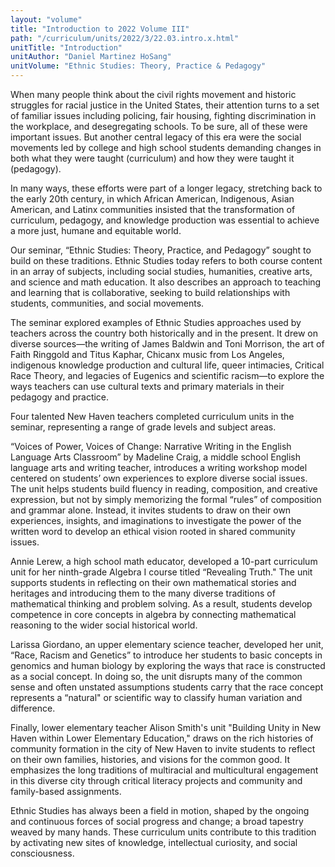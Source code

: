 ```yaml
---
layout: "volume"
title: "Introduction to 2022 Volume III"
path: "/curriculum/units/2022/3/22.03.intro.x.html"
unitTitle: "Introduction"
unitAuthor: "Daniel Martinez HoSang"
unitVolume: "Ethnic Studies: Theory, Practice & Pedagogy"
---
```

<main>
	<p>When many people think about the civil rights movement and historic struggles for racial justice in the United States, their attention turns to a set of familiar issues including policing, fair housing, fighting discrimination in the workplace, and desegregating schools. To be sure, all of these were important issues. But another central legacy of this era were the social movements led by college and high school students demanding changes in both what they were taught (curriculum) and how they were taught it (pedagogy).</p>
<p>In many ways, these efforts were part of a longer legacy, stretching back to the early 20th century, in which African American, Indigenous, Asian American, and Latinx communities insisted that the transformation of curriculum, pedagogy, and knowledge production was essential to achieve a more just, humane and equitable world.</p>
<p>Our seminar, &ldquo;Ethnic Studies: Theory, Practice, and Pedagogy&rdquo; sought to build on these traditions. Ethnic Studies today refers to both course content in an array of subjects, including social studies, humanities, creative arts, and science and math education. It also describes an approach to teaching and learning that is collaborative, seeking to build relationships with students, communities, and social movements.</p>
<p>The seminar explored examples of Ethnic Studies approaches used by teachers across the country both historically and in the present. It drew on diverse sources&mdash;the writing of James Baldwin and Toni Morrison, the art of Faith Ringgold and Titus Kaphar, Chicanx music from Los Angeles, indigenous knowledge production and cultural life, queer intimacies, Critical Race Theory, and legacies of Eugenics and scientific racism&mdash;to explore the ways teachers can use cultural texts and primary materials in their pedagogy and practice.</p>
<p>Four talented New Haven teachers completed curriculum units in the seminar, representing a range of grade levels and subject areas.</p>
<p>&ldquo;Voices of Power, Voices of Change: Narrative Writing in the English Language Arts Classroom&rdquo; by Madeline Craig, a middle school English language arts and writing teacher, introduces a writing workshop model centered on students&rsquo; own experiences to explore diverse social issues. The unit helps students build fluency in reading, composition, and creative expression, but not by simply memorizing the formal &ldquo;rules&rdquo; of composition and grammar alone. Instead, it invites students to draw on their own experiences, insights, and imaginations to investigate the power of the written word to develop an ethical vision rooted in shared community issues.</p>
<p>Annie Lerew, a high school math educator, developed a 10-part curriculum unit for her ninth-grade Algebra I course titled &ldquo;Revealing Truth." The unit supports students in reflecting on their own mathematical stories and heritages and introducing them to the many diverse traditions of mathematical thinking and problem solving. As a result, students develop competence in core concepts in algebra by connecting mathematical reasoning to the wider social historical world.</p>
<p>Larissa Giordano, an upper elementary science teacher, developed her unit, &ldquo;Race, Racism and Genetics&rdquo; to introduce her students to basic concepts in genomics and human biology by exploring the ways that race is constructed as a social concept. In doing so, the unit disrupts many of the common sense and often unstated assumptions students carry that the race concept represents a &ldquo;natural" or scientific way to classify human variation and difference.</p>
<p>Finally, lower elementary teacher Alison Smith's unit "Building Unity in New Haven within Lower Elementary Education," draws on the rich histories of community formation in the city of New Haven to invite students to reflect on their own families, histories, and visions for the common good. It emphasizes the long traditions of multiracial and multicultural engagement in this diverse city through critical literacy projects and community and family-based assignments.</p>
<p>Ethnic Studies has always been a field in motion, shaped by the ongoing and continuous forces of social progress and change; a broad tapestry weaved by many hands. These curriculum units contribute to this tradition by activating new sites of knowledge, intellectual curiosity, and social consciousness.</p>
</main>
